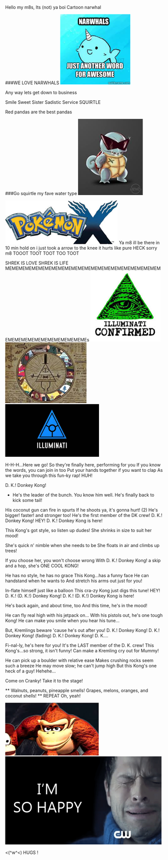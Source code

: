 Hello my m8s, Its (not) ya boi Cartoon narwhal



###WE LOVE NARWHALS
<img src="BOI">



Any way lets get down to business

Smile
Sweet
Sister
Sadistic
Service
SQUIRTLE


Red pandas are the best pandas



###Go squirtle my fave water type
<img src="download.jpeg">



<img src="MMMM">
Ya m8 ill be there in 10 min hold on i just took a arrow to the knee it hurts like pure HECK sorry m8
 TOOOT TOOT TOOT TOO TOOT
 
 SHREK IS LOVE SHREK IS LIFE
 MEMEMEMEMEMEMEMEMEMEMEMEMEMEMEMEMEMEMEMEMEMEMEMEMEMEMEMEMEMEMEMEMEMEMEMEs
<img src="HOI">
<img src="LOI">
<img src="MOI">


H-H-H...Here we go! 
So they're finally here, performing for you 
If you know the words, you can join in too 
Put your hands together if you want to clap 
As we take you through this fun-ky rap!  HUH! 
  
D. K.!  Donkey Kong! 
  
* He's the leader of the bunch.  You know him well. 
He's finally back to kick some tail! 

His coconut gun can fire in spurts 
If he shoots ya,  it's gonna hurt! (2) 
He's bigger!  faster!  and stronger too! 
He's the first member of the DK crew! 
D. K.!  Donkey Kong!  HEY! 
D. K.!  Donkey Kong is here! 

This Kong's got style, so listen up dudes! 
She shrinks in size to suit her mood! 

She's quick n' nimble when she needs to be 
She floats in air and climbs up trees! 

If you choose her, you won't choose wrong 
With 
D. K.!  Donkey Kong! a skip and a hop, she's ONE COOL KONG! 

  
He has no style, he has no grace 
This Kong...has a funny face 
He can handstand when he wants to 
And stretch his arms out just for you! 

In-flate himself just like a balloon 
This cra-zy Kong just digs this tune!  HEY! 
D. K.! (D. K.!) Donkey Kong! 
D. K.! (D. K.!) Donkey Kong is here! 

He's back again, and about time, too 
And this time, he's in the mood! 

He can fly real high 
with his jetpack on... 
With his pistols out, he's one tough Kong! 
He can make you smile when you hear his tune... 
 
But, Kremlings beware 
'cause he's out after you! 
D. K.!  Donkey Kong! 
D. K.!  Donkey Kong! 
(fading) 
D. K.!  Donkey Kong! 
D. K.... 
  
Fi-nal-ly, he's here for you! 
It's the LAST member of the D. K. crew! 
This Kong's...so strong, it isn't funny! 
Can make a Kremling cry out for Mummy! 
 
He can pick up a boulder with relative ease 
Makes crushing rocks seem such a breeze 
He may move slow; he can't jump high 
But this Kong's one heck of a guy!  Hehehe... 

Come on Cranky! 
Take it to the stage! 
  
** Walnuts, peanuts, pineapple smells! 
Grapes, melons, oranges, and coconut shells! 
** REPEAT 
Oh, yeah! 



<img src="DOI">


<img src="WOI">


<(^w^<) HUGS !
